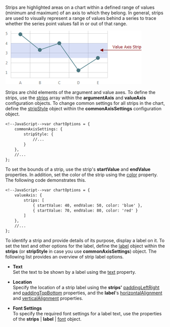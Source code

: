 Strips are highlighted areas on a chart within a defined range of values (minimum and maximum) of an axis to which they belong. In general, strips are used to visually represent a range of values behind a series to trace whether the series point values fall in or out of that range.

![Strip](/images/ChartJS/Strip.png)

Strips are child elements of the argument and value axes. To define the strips, use the [strips](/api-reference/20%20Data%20Visualization%20Widgets/dxChart/1%20Configuration/argumentAxis/strips '/Documentation/ApiReference/Data_Visualization_Widgets/dxChart/Configuration/argumentAxis/strips/') array within the **argumentAxis** and **valueAxis** configuration objects. To change common settings for all strips in the chart, define the [stripStyle](/api-reference/20%20Data%20Visualization%20Widgets/dxChart/1%20Configuration/commonAxisSettings/stripStyle '/Documentation/ApiReference/Data_Visualization_Widgets/dxChart/Configuration/commonAxisSettings/stripStyle/') object within the **commonAxisSettings** configuration object.

	<!--JavaScript-->var chartOptions = {
		commonAxisSettings: {
			stripStyle: {
				//...
			}
		},
		//...
	};

To set the bounds of a strip, use the strip's **startValue** and **endValue** properties. In addition, set the color of the strip using the [color](/api-reference/20%20Data%20Visualization%20Widgets/dxChart/1%20Configuration/argumentAxis/strips/color.md '/Documentation/ApiReference/Data_Visualization_Widgets/dxChart/Configuration/argumentAxis/strips/#color') property. The following code demonstrates this.

	<!--JavaScript-->var chartOptions = {
		valueAxis: {
			strips: [
				{ startValue: 40, endValue: 50, color: 'blue' },
				{ startValue: 70, endValue: 80, color: 'red' }
			]
		},
		//...
	};

To identify a strip and provide details of its purpose, display a label on it. To set the text and other options for the label, define the [label](/api-reference/20%20Data%20Visualization%20Widgets/dxChart/1%20Configuration/argumentAxis/strips/label '/Documentation/ApiReference/Data_Visualization_Widgets/dxChart/Configuration/argumentAxis/strips/label/') object within the **strips** (or **stripStyle** in case you use **commonAxisSettings**) object. The following list provides an overview of strip label options.

* **Text**		
Set the text to be shown by a label using the [text](/api-reference/20%20Data%20Visualization%20Widgets/dxChart/1%20Configuration/argumentAxis/strips/label/text.md '/Documentation/ApiReference/Data_Visualization_Widgets/dxChart/Configuration/argumentAxis/strips/label/#text') property.

* **Location**		
Specify the location of a strip label using the **strips'** [paddingLeftRight](/api-reference/20%20Data%20Visualization%20Widgets/dxChart/1%20Configuration/commonAxisSettings/stripStyle/paddingLeftRight.md '/Documentation/ApiReference/Data_Visualization_Widgets/dxChart/Configuration/argumentAxis/strips/#paddingLeftRight') and [paddingTopBottom](/api-reference/20%20Data%20Visualization%20Widgets/dxChart/1%20Configuration/commonAxisSettings/stripStyle/paddingTopBottom.md '/Documentation/ApiReference/Data_Visualization_Widgets/dxChart/Configuration/argumentAxis/strips/#paddingTopBottom') properties, and the **label**'s [horizontalAlignment](/api-reference/20%20Data%20Visualization%20Widgets/dxChart/1%20Configuration/commonAxisSettings/stripStyle/label/horizontalAlignment.md '/Documentation/ApiReference/Data_Visualization_Widgets/dxChart/Configuration/argumentAxis/strips/label/#horizontalAlignment') and [verticalAlignment](/api-reference/20%20Data%20Visualization%20Widgets/dxChart/1%20Configuration/commonAxisSettings/stripStyle/label/verticalAlignment.md '/Documentation/ApiReference/Data_Visualization_Widgets/dxChart/Configuration/argumentAxis/strips/label/#verticalAlignment') properties.

* **Font Settings**		
To specify the required font settings for a label text, use the properties of the **strips** | **label** | [font](/api-reference/20%20Data%20Visualization%20Widgets/dxChart/1%20Configuration/commonAxisSettings/stripStyle/label/font '/Documentation/ApiReference/Data_Visualization_Widgets/dxChart/Configuration/argumentAxis/strips/label/font/') object.